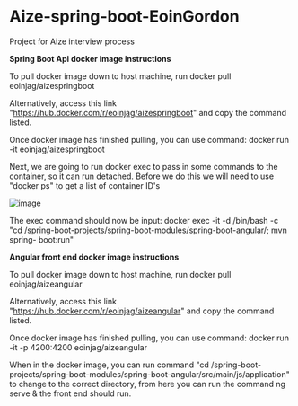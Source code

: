 # Aize-spring-boot-EoinGordon
Project for Aize interview process

**Spring Boot Api docker image instructions**

  To pull docker image down to host machine, run docker pull eoinjag/aizespringboot

  Alternatively, access this link "https://hub.docker.com/r/eoinjag/aizespringboot" and copy the command listed. 

  Once docker image has finished pulling, you can use command: docker run -it eoinjag/aizespringboot

  Next, we are going to run docker exec to pass in some commands to the container, so it can run detached. 
  Before we do this we will need to use "docker ps" to get a list of container ID's

![image](https://user-images.githubusercontent.com/46785081/173076357-95343b9e-afa0-4844-8a9d-ae0e23fe5eea.png)


  The exec command should now be input: docker exec -it -d <container id> /bin/bash -c "cd /spring-boot-projects/spring-boot-modules/spring-boot-angular/; mvn spring-    boot:run"
  
**Angular front end docker image instructions**
  
  To pull docker image down to host machine, run docker pull eoinjag/aizeangular
  
  Alternatively, access this link "https://hub.docker.com/r/eoinjag/aizeangular" and copy the command listed.
  
  Once docker image has finished pulling, you can use command: docker run -it -p 4200:4200 eoinjag/aizeangular
  
  When in the docker image, you can run command "cd /spring-boot-projects/spring-boot-modules/spring-boot-angular/src/main/js/application" to change to the correct     directory, from here you can run the command ng serve & the front end should run. 
